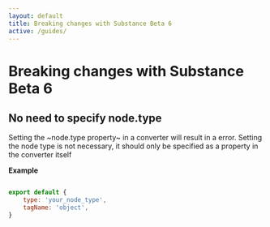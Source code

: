 ```yaml
---
layout: default
title: Breaking changes with Substance Beta 6
active: /guides/
---
```

# Breaking changes with Substance Beta 6

## No need to specify node.type

Setting the ~node.type property~ in a converter will result in a error. Setting the node type is not necessary, it should only be specified as a property in the
converter itself

__Example__ 
~~~ javascript

export default {
    type: 'your_node_type',
    tagName: 'object',
}

~~~ 